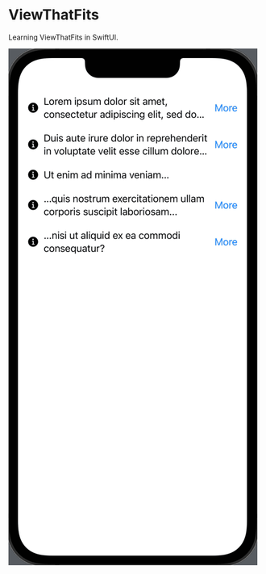  # ViewThatFits
 
Learning ViewThatFits in SwiftUI.

![](https://github.com/Venera-Ko/ViewThatFits/blob/main/screenshotCompressed.png)

